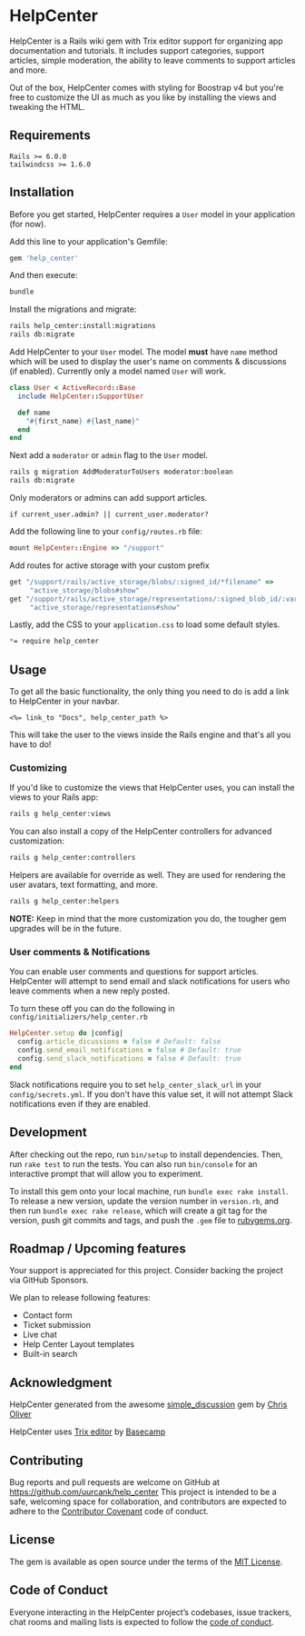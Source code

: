 # HelpCenter

HelpCenter is a Rails wiki gem with Trix editor support for organizing app documentation and tutorials. It includes support categories, support articles, simple moderation, the ability to leave comments to support articles and more.

Out of the box, HelpCenter comes with styling for Boostrap v4 but you're free to customize the UI as much as you like by installing the views and tweaking the HTML.

## Requirements

```
Rails >= 6.0.0
tailwindcss >= 1.6.0
```

## Installation

Before you get started, HelpCenter requires a `User` model in your application (for now).

Add this line to your application's Gemfile:

```ruby
gem 'help_center'
```

And then execute:

```bash
bundle
```

Install the migrations and migrate:

```bash
rails help_center:install:migrations
rails db:migrate
```

Add HelpCenter to your `User` model. The model **must** have `name` method which will be used to display the user's name on comments & discussions (if enabled). Currently only a model named `User` will work.

```ruby
class User < ActiveRecord::Base
  include HelpCenter::SupportUser

  def name
    "#{first_name} #{last_name}"
  end
end
```

Next add a `moderator` or `admin` flag to the `User` model.

```bash
rails g migration AddModeratorToUsers moderator:boolean
rails db:migrate
```
Only moderators or admins can add support articles.

```
if current_user.admin? || current_user.moderator?
```

Add the following line to your `config/routes.rb` file:

```ruby
mount HelpCenter::Engine => "/support"
```

Add routes for active storage with your custom prefix

```ruby
get "/support/rails/active_storage/blobs/:signed_id/*filename" =>
     "active_storage/blobs#show"
get "/support/rails/active_storage/representations/:signed_blob_id/:variation_key/*filename" =>
     "active_storage/representations#show"
```

Lastly, add the CSS to your `application.css` to load some default styles.

```scss
*= require help_center
```

## Usage

To get all the basic functionality, the only thing you need to do is add a link to HelpCenter in your navbar.

```erb
<%= link_to "Docs", help_center_path %>
```

This will take the user to the views inside the Rails engine and that's all you have to do!

### Customizing

If you'd like to customize the views that HelpCenter uses, you can install the views to your Rails app:

```bash
rails g help_center:views
```

You can also install a copy of the HelpCenter controllers for advanced customization:

```bash
rails g help_center:controllers
```

Helpers are available for override as well. They are used for rendering the user avatars, text formatting, and more.

```bash
rails g help_center:helpers
```

**NOTE:** Keep in mind that the more customization you do, the tougher gem upgrades will be in the future.

### User comments & Notifications

You can enable user comments and questions for support articles. HelpCenter will attempt to send email and slack notifications for users who leave comments when a new reply posted.

To turn these off you can do the following in `config/initializers/help_center.rb`

```ruby
HelpCenter.setup do |config|
  config.article_dicussions = false # Default: false
  config.send_email_notifications = false # Default: true
  config.send_slack_notifications = false # Default: true
end
```

Slack notifications require you to set `help_center_slack_url` in your `config/secrets.yml`. If you don't have this value set, it will not attempt Slack notifications even if they are enabled.


## Development

After checking out the repo, run `bin/setup` to install dependencies. Then, run `rake test` to run the tests. You can also run `bin/console` for an interactive prompt that will allow you to experiment.

To install this gem onto your local machine, run `bundle exec rake install`. To release a new version, update the version number in `version.rb`, and then run `bundle exec rake release`, which will create a git tag for the version, push git commits and tags, and push the `.gem` file to [rubygems.org](https://rubygems.org).

## Roadmap / Upcoming features
Your support is appreciated for this project. Consider backing the project via GitHub Sponsors.

We plan to release following features:

- Contact form
- Ticket submission
- Live chat
- Help Center Layout templates
- Built-in search

## Acknowledgment

HelpCenter generated from the awesome [simple_discussion](https://github.com/excid3/simple_discussion) gem by [Chris Oliver](https://github.com/excid3)

HelpCenter uses [Trix editor](https://github.com/basecamp/trix) by [Basecamp](https://github.com/basecamp)

## Contributing

Bug reports and pull requests are welcome on GitHub at https://github.com/uurcank/help_center This project is intended to be a safe, welcoming space for collaboration, and contributors are expected to adhere to the [Contributor Covenant](http://contributor-covenant.org) code of conduct.

## License

The gem is available as open source under the terms of the [MIT License](http://opensource.org/licenses/MIT).

## Code of Conduct

Everyone interacting in the HelpCenter project’s codebases, issue trackers, chat rooms and mailing lists is expected to follow the [code of conduct](https://github.com/pasilobus/help_center/blob/master/CODE_OF_CONDUCT.md).

